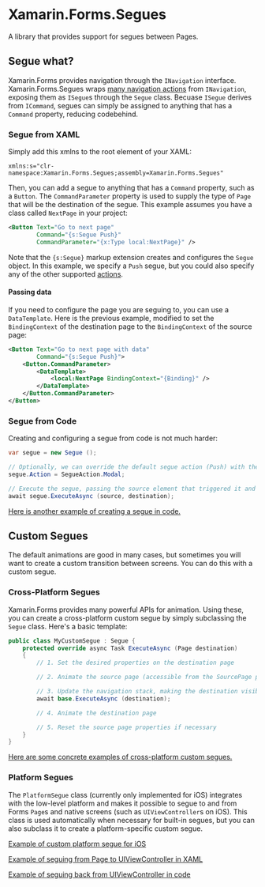 # Xamarin.Forms.Segues

A library that provides support for segues between Pages.

## Segue what?

Xamarin.Forms provides navigation through the `INavigation` interface. Xamarin.Forms.Segues wraps [many navigation actions](https://github.com/chkn/Xamarin.Forms.Segues/blob/master/Xamarin.Forms.Segues/SegueAction.cs) from `INavigation`, exposing them as `ISegue`s through the `Segue` class. Becuase `ISegue` derives from `ICommand`, segues can simply be assigned to anything that has a `Command` property, reducing codebehind.

### Segue from XAML

Simply add this xmlns to the root element of your XAML:

```
xmlns:s="clr-namespace:Xamarin.Forms.Segues;assembly=Xamarin.Forms.Segues"
```

Then, you can add a segue to anything that has a `Command` property, such as a `Button`. The `CommandParameter` property is used to supply the type of `Page` that will be the destination of the segue. This example assumes you have a class called `NextPage` in your project:

```XML
<Button Text="Go to next page"
        Command="{s:Segue Push}"
        CommandParameter="{x:Type local:NextPage}" />
```

Note that the `{s:Segue}` markup extension creates and configures the `Segue` object. In this example, we specify a `Push` segue, but you could also specify any of the other supported [actions](https://github.com/chkn/Xamarin.Forms.Segues/blob/master/Xamarin.Forms.Segues/SegueAction.cs).

#### Passing data

If you need to configure the page you are seguing to, you can use a `DataTemplate`. Here is the previous example, modified to set the `BindingContext` of the destination page to the `BindingContext` of the source page:

```XML
<Button Text="Go to next page with data"
        Command="{s:Segue Push}">
    <Button.CommandParameter>
        <DataTemplate>
            <local:NextPage BindingContext="{Binding}" />
        </DataTemplate>
    </Button.CommandParameter>
</Button>
```

### Segue from Code

Creating and configuring a segue from code is not much harder:

```csharp
var segue = new Segue ();

// Optionally, we can override the default segue action (Push) with the one we want
segue.Action = SegueAction.Modal;

// Execute the segue, passing the source element that triggered it and the destination Page
await segue.ExecuteAsync (source, destination);
```

[Here is another example of creating a segue in code.](https://github.com/chkn/Xamarin.Forms.Segues/blob/master/Sample/Shared/Pages/SeguePage.xaml.cs#L16)

## Custom Segues

The default animations are good in many cases, but sometimes you will want to create a custom transition between screens. You can do this with a custom segue.

### Cross-Platform Segues

Xamarin.Forms provides many powerful APIs for animation. Using these, you can create a cross-platform custom segue by simply subclassing the `Segue` class. Here's a basic template:

```csharp
public class MyCustomSegue : Segue {
    protected override async Task ExecuteAsync (Page destination)
    {
        // 1. Set the desired properties on the destination page

        // 2. Animate the source page (accessible from the SourcePage property)

        // 3. Update the navigation stack, making the destination visible
        await base.ExecuteAsync (destination);

        // 4. Animate the destination page

        // 5. Reset the source page properties if necessary
    }
}
```

[Here are some concrete examples of cross-platform custom segues.](https://github.com/chkn/Xamarin.Forms.Segues/tree/master/Sample/Shared/Custom%20Segues)

### Platform Segues

The `PlatformSegue` class (currently only implemented for iOS) integrates with the low-level platform and makes it possible to segue to and from Forms `Page`s and native screens (such as `UIViewController`s on iOS). This class is used automatically when necessary for built-in segues, but you can also subclass it to create a platform-specific custom segue.

[Example of custom platform segue for iOS](https://github.com/chkn/Xamarin.Forms.Segues/blob/master/Sample/iOS/GateSegue.cs)

[Example of seguing from Page to UIViewController in XAML](https://github.com/chkn/Xamarin.Forms.Segues/blob/master/Sample/Shared/Pages/SeguePage.xaml#L14-L35)

[Example of seguing back from UIViewController in code](https://github.com/chkn/Xamarin.Forms.Segues/blob/master/Sample/iOS/NativeSegueDest.cs#L15)
